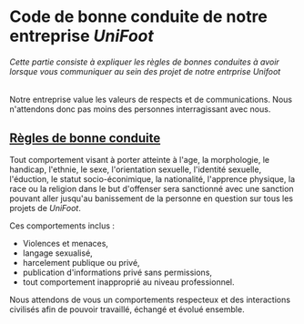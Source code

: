 # Code de bonne conduite de notre entreprise _UniFoot_

###### Cette partie consiste à expliquer les règles de bonnes conduites à avoir lorsque vous communiquer au sein des projet de notre entrprise _Unifoot_

Notre entreprise value les valeurs de respects et de communications. Nous n'attendons donc pas moins des personnes interragissant avec nous. 

## <u> Règles de bonne conduite </u>

Tout comportement visant à porter atteinte à l'age, la morphologie, le handicap, l'ethnie, le sexe, l'orientation sexuelle, l'identité sexuelle, l'éduction, le statut socio-éconimique, la nationalité, l'apprence physique, la race ou la religion dans le but d'offenser sera sanctionné avec une sanction pouvant aller jusqu'au banissement de la personne en question sur tous les projets de _UniFoot_.

Ces comportements inclus : 
- Violences et menaces,
- langage sexualisé, 
- harcelement publique ou privé,
- publication d'informations privé sans permissions,
- tout comportement inapproprié au niveau professionnel.

Nous attendons de vous un comportements respecteux et des interactions civilisés afin de pouvoir travaillé, échangé et évolué ensemble.